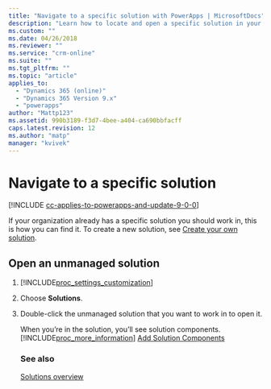 ```yaml
---
title: "Navigate to a specific solution with PowerApps | MicrosoftDocs"
description: "Learn how to locate and open a specific solution in your environment"
ms.custom: ""
ms.date: 04/26/2018
ms.reviewer: ""
ms.service: "crm-online"
ms.suite: ""
ms.tgt_pltfrm: ""
ms.topic: "article"
applies_to: 
  - "Dynamics 365 (online)"
  - "Dynamics 365 Version 9.x"
  - "powerapps"
author: "Mattp123"
ms.assetid: 990b3189-f3d7-4bee-a404-ca690bbfacff
caps.latest.revision: 12
ms.author: "matp"
manager: "kvivek"
---
```


# Navigate to a specific solution

[!INCLUDE [cc-applies-to-powerapps-and-update-9-0-0](../includes/cc-applies-to-powerapps-and-update-9-0-0.md)]

If your organization already has a specific solution you should work in, this is how you can find it. To create a new solution, see [Create your own solution](../customize/create-solution.md).  
  
## Open an unmanaged solution  
  
1. [!INCLUDE[proc_settings_customization](../includes/proc-settings-customization.md)]  
  
2. Choose **Solutions**.  
  
3. Double-click the unmanaged solution that you want to work in to open it.  
  
   When you’re in the solution, you’ll see solution components. [!INCLUDE[proc_more_information](../includes/proc-more-information.md)] [Add Solution Components](../customize/solutions-overview.md)  

   ### See also
   [Solutions overview](solutions-overview.md)
